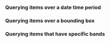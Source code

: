 ### Querying items over a date time period

### Querying items over a bounding box

### Querying items that have specific bands
